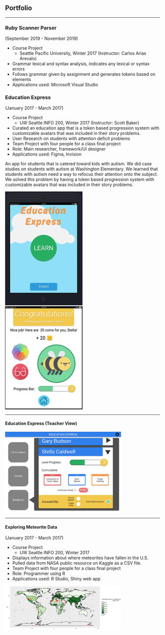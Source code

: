 ## Portfolio

---

### Ruby Scanner Parser
(September 2019 - November 2019)
- Course Project
  - Seattle Pacific University, Winter 2017 (Instructor: Carlos Arias Arevalo)
- Grammar lexical and syntax analysis, indicates any lexical or syntax errors
- Follows grammar given by assignment and generates tokens based on elements
- Applications used: Microsoft Visual Studio


### Education Express
(January 2017 - March 2017)
- Course Project
  - UW Seattle INFO 200, Winter 2017 (Instructor: Scott Baker)
- Curated an education app that is a token based progression system with customizable avatars that was included in their story problems.
- User Research on students with attention deficit problems
- Team Project with four people for a class final project
- Role: Main researcher, framework/UI designer
- Applications used: Figma, Invision

An app for students that is catered toward kids with autism. We did case studies on students with autism at Washington Elementary. We learned that students with autism need a way to refocus their attention onto the subject. We solved this problem by having a token based progression system with customizable avatars that was included in their story problems.


<img src="images/INFO200ss1.PNG?raw=true" height="50%" width="50%"/>
<img src="images/INFO200ss2.PNG?raw=true" height="50%" width="50%"/>

---
#### Education Express (Teacher View)
<img src="images/INFO200teach.PNG?raw=true" height="75%" width="75%"/>

---
#### Exploring Meteorite Data
(January 2017 - March 2017)
- Course Project
  - UW Seattle INFO 200, Winter 2017
- Displays information about where meteorites have fallen in the U.S. 
- Pulled data from NASA public resource on Kaggle as a CSV file.
- Team Project with four people for a class final project
- Role: Programmer using R
- Applications used: R Studio, Shiny web app

<img src="images/INFO201Project.PNG?raw=true" height="75%" width="75%"/>
